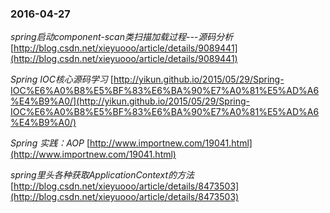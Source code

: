 ### 2016-04-27
*spring启动component-scan类扫描加载过程---源码分析*  [http://blog.csdn.net/xieyuooo/article/details/9089441](http://blog.csdn.net/xieyuooo/article/details/9089441)

*Spring IOC核心源码学习*	[http://yikun.github.io/2015/05/29/Spring-IOC%E6%A0%B8%E5%BF%83%E6%BA%90%E7%A0%81%E5%AD%A6%E4%B9%A0/](http://yikun.github.io/2015/05/29/Spring-IOC%E6%A0%B8%E5%BF%83%E6%BA%90%E7%A0%81%E5%AD%A6%E4%B9%A0/)

*Spring 实践：AOP*	[http://www.importnew.com/19041.html](http://www.importnew.com/19041.html)

*spring里头各种获取ApplicationContext的方法*	[http://blog.csdn.net/xieyuooo/article/details/8473503](http://blog.csdn.net/xieyuooo/article/details/8473503)